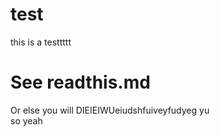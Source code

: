 test
====
this is a testtttt


See readthis.md
===============
Or else you will DIEIEIWUeiudshfuiveyfudyeg yu  
so yeah
